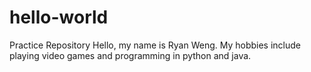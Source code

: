 # hello-world
Practice Repository 
Hello, my name is Ryan Weng. My hobbies include playing video games and programming in python and java.
